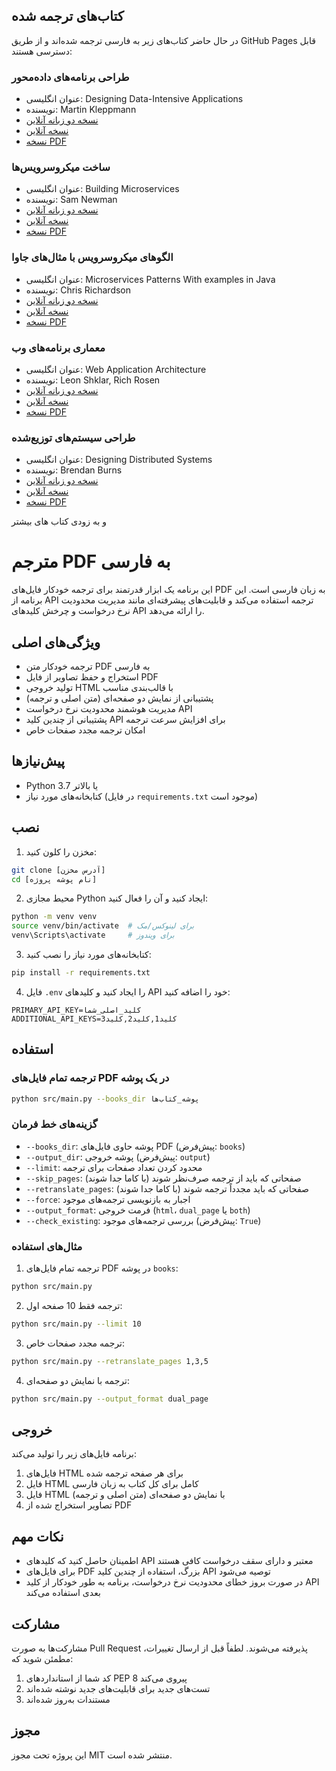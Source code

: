 ## کتاب‌های ترجمه شده

در حال حاضر کتاب‌های زیر به فارسی ترجمه شده‌اند و از طریق GitHub Pages قابل دسترسی هستند:

### طراحی برنامه‌های داده‌محور
- عنوان انگلیسی: Designing Data-Intensive Applications
- نویسنده: Martin Kleppmann
- [نسخه دو زبانه آنلاین](https://amirex128.github.io/Book-PDF-to-Persian-Translator/output/Designing_Data-Intensive_Applications/Designing_Data-Intensive_Applications_Dual_View.html/)
- [نسخه آنلاین](https://amirex128.github.io/Book-PDF-to-Persian-Translator/output/Designing_Data-Intensive_Applications/Designing_Data-Intensive_Applications_Farsi.html/)
- [نسخه PDF](https://amirex128.github.io/Book-PDF-to-Persian-Translator/translated/Designing_Data-Intensive_Applications.pdf)

### ساخت میکروسرویس‌ها
- عنوان انگلیسی: Building Microservices
- نویسنده: Sam Newman
- [نسخه دو زبانه آنلاین](https://amirex128.github.io/Book-PDF-to-Persian-Translator/output/Building_Microservice/Building_Microservice_Dual_View.html/)
- [نسخه آنلاین](https://amirex128.github.io/Book-PDF-to-Persian-Translator/output/Building_Microservice/Building_Microservice_Farsi.html/)
- [نسخه PDF](https://amirex128.github.io/Book-PDF-to-Persian-Translator/translated/Building_Microservice.pdf)

### الگوهای میکروسرویس با مثال‌های جاوا
- عنوان انگلیسی: Microservices Patterns With examples in Java
- نویسنده: Chris Richardson
- [نسخه دو زبانه آنلاین](https://amirex128.github.io/Book-PDF-to-Persian-Translator/output/Microservices_Patterns_With_examples_in_Java/Microservices_Patterns_With_examples_in_Java_Dual_View.html/)
- [نسخه آنلاین](https://amirex128.github.io/Book-PDF-to-Persian-Translator/output/Microservices_Patterns_With_examples_in_Java/Microservices_Patterns_With_examples_in_Java_Farsi.html/)
- [نسخه PDF](https://amirex128.github.io/Book-PDF-to-Persian-Translator/translated/Microservices_Patterns_With_examples_in_Java.pdf)

### معماری برنامه‌های وب
- عنوان انگلیسی: Web Application Architecture
- نویسنده: Leon Shklar, Rich Rosen
- [نسخه دو زبانه آنلاین](https://amirex128.github.io/Book-PDF-to-Persian-Translator/output/web-application-architecture/web-application-architecture_Dual_View.html/)
- [نسخه آنلاین](https://amirex128.github.io/Book-PDF-to-Persian-Translator/output/web-application-architecture/web-application-architecture_Farsi.html/)
- [نسخه PDF](https://amirex128.github.io/Book-PDF-to-Persian-Translator/translated/web-application-architecture.pdf)

### طراحی سیستم‌های توزیع‌شده
- عنوان انگلیسی: Designing Distributed Systems
- نویسنده: Brendan Burns
- [نسخه دو زبانه آنلاین](https://amirex128.github.io/Book-PDF-to-Persian-Translatoroutput/Designing_distributed_systems_patterns/Designing_distributed_systems_patterns_Dual_View.html/)
- [نسخه آنلاین](https://amirex128.github.io/Book-PDF-to-Persian-Translatoroutput/Designing_distributed_systems_patterns/Designing_distributed_systems_patterns_Farsi.html/)
- [نسخه PDF](https://amirex128.github.io/Book-PDF-to-Persian-Translator/translated/Designing_distributed_systems_patterns.pdf)


و به زودی کتاب های بیشتر

# مترجم PDF به فارسی

این برنامه یک ابزار قدرتمند برای ترجمه خودکار فایل‌های PDF به زبان فارسی است. این برنامه از API ترجمه استفاده می‌کند و قابلیت‌های پیشرفته‌ای مانند مدیریت محدودیت نرخ درخواست و چرخش کلیدهای API را ارائه می‌دهد.

## ویژگی‌های اصلی

- ترجمه خودکار متن PDF به فارسی
- استخراج و حفظ تصاویر از فایل PDF
- تولید خروجی HTML با قالب‌بندی مناسب
- پشتیبانی از نمایش دو صفحه‌ای (متن اصلی و ترجمه)
- مدیریت هوشمند محدودیت نرخ درخواست API
- پشتیبانی از چندین کلید API برای افزایش سرعت ترجمه
- امکان ترجمه مجدد صفحات خاص

## پیش‌نیازها

- Python 3.7 یا بالاتر
- کتابخانه‌های مورد نیاز (در فایل `requirements.txt` موجود است)

## نصب

1. مخزن را کلون کنید:
```bash
git clone [آدرس مخزن]
cd [نام پوشه پروژه]
```

2. محیط مجازی Python ایجاد کنید و آن را فعال کنید:
```bash
python -m venv venv
source venv/bin/activate  # برای لینوکس/مک
venv\Scripts\activate     # برای ویندوز
```

3. کتابخانه‌های مورد نیاز را نصب کنید:
```bash
pip install -r requirements.txt
```

4. فایل `.env` را ایجاد کنید و کلیدهای API خود را اضافه کنید:
```
PRIMARY_API_KEY=کلید_اصلی_شما
ADDITIONAL_API_KEYS=کلید1,کلید2,کلید3
```

## استفاده

### ترجمه تمام فایل‌های PDF در یک پوشه

```bash
python src/main.py --books_dir پوشه_کتاب‌ها
```

### گزینه‌های خط فرمان

- `--books_dir`: پوشه حاوی فایل‌های PDF (پیش‌فرض: `books`)
- `--output_dir`: پوشه خروجی (پیش‌فرض: `output`)
- `--limit`: محدود کردن تعداد صفحات برای ترجمه
- `--skip_pages`: صفحاتی که باید از ترجمه صرف‌نظر شوند (با کاما جدا شوند)
- `--retranslate_pages`: صفحاتی که باید مجدداً ترجمه شوند (با کاما جدا شوند)
- `--force`: اجبار به بازنویسی ترجمه‌های موجود
- `--output_format`: فرمت خروجی (`html`، `dual_page` یا `both`)
- `--check_existing`: بررسی ترجمه‌های موجود (پیش‌فرض: `True`)

### مثال‌های استفاده

1. ترجمه تمام فایل‌های PDF در پوشه `books`:
```bash
python src/main.py
```

2. ترجمه فقط 10 صفحه اول:
```bash
python src/main.py --limit 10
```

3. ترجمه مجدد صفحات خاص:
```bash
python src/main.py --retranslate_pages 1,3,5
```

4. ترجمه با نمایش دو صفحه‌ای:
```bash
python src/main.py --output_format dual_page
```

## خروجی

برنامه فایل‌های زیر را تولید می‌کند:

1. فایل‌های HTML برای هر صفحه ترجمه شده
2. فایل HTML کامل برای کل کتاب به زبان فارسی
3. فایل HTML با نمایش دو صفحه‌ای (متن اصلی و ترجمه)
4. تصاویر استخراج شده از PDF


## نکات مهم

- اطمینان حاصل کنید که کلیدهای API معتبر و دارای سقف درخواست کافی هستند
- برای فایل‌های PDF بزرگ، استفاده از چندین کلید API توصیه می‌شود
- در صورت بروز خطای محدودیت نرخ درخواست، برنامه به طور خودکار از کلید API بعدی استفاده می‌کند

## مشارکت

مشارکت‌ها به صورت Pull Request پذیرفته می‌شوند. لطفاً قبل از ارسال تغییرات، مطمئن شوید که:

1. کد شما از استانداردهای PEP 8 پیروی می‌کند
2. تست‌های جدید برای قابلیت‌های جدید نوشته شده‌اند
3. مستندات به‌روز شده‌اند

## مجوز

این پروژه تحت مجوز MIT منتشر شده است.
